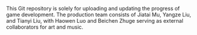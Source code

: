This Git repository is solely for uploading and updating the progress of game development. The production team consists of Jiatai Mu, Yangze Liu, and Tianyi Liu, with Haowen Luo and Beichen Zhuge serving as external collaborators for art and music.
